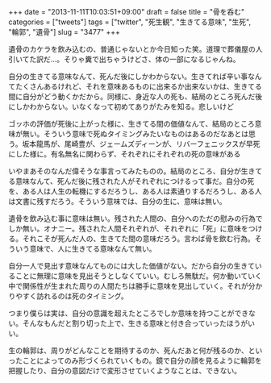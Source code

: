 +++
date = "2013-11-11T10:03:51+09:00"
draft = false
title = "骨を呑む"
categories = ["tweets"]
tags = ["twitter", "死生観", "生きてる意味", "生死", "輪郭", "遺骨"]
slug = "3477"
+++

遺骨のカケラを飲み込むの、普通じゃないとか今日知った笑。道理で葬儀屋の人引いてた訳だ…。そりゃ糞で出ちゃうけどさ、体の一部になるじゃんね。

自分の生きてる意味なんて、死んだ後にしかわからない。生きてれば辛い事なんてたくさんあるけれど、それを意味あるものに出来るか出来ないかは、生きてる間に自分がどう動くかだから。同様に、身近な人の死も、結局のところ死んだ後にしかわからない。いなくなって初めてありがたみを知る。悲しいけど

ゴッホの評価が死後に上がった様に、生きてる間の価値なんて、結局のところ意味が無い。そういう意味で死ぬタイミングみたいなものはあるのだなあとは思う。坂本龍馬が、尾崎豊が、ジェームズディーンが、リバーフェニックスが早死にした様に。有名無名に関わらず、それぞれにそれぞれの死の意味がある

いやまあそのなんだ偉そうな事言ってみたものの。結局のところ、自分が生きてる意味なんて、死んだ後に残された人がそれぞれにつけるって事だ。自分の死を、ある人は人生の転機にするだろうし、ある人は素通りするだろうし、ある人は文書に残すだろう。そういう意味では、自分の生に、意味は無い。

遺骨を飲み込む事に意味は無い。残された人間の、自分へのただの慰みの行為でしか無い。オナニー。残された人間それぞれが、それぞれに「死」に意味をつける。それこそが死んだ人の、生きてた間の意味だろう。言わば骨を飲む行為。そういう意味で、人に生きてる意味なんて無い。

自分一人で見出す意味なんてものには大した価値がない。だから自分の生きていることに無理に意味を見出そうとしなくていい。むしろ無駄だ。何か動いていく中で関係性が生まれた周りの人間たちは勝手に意味を見出していく。それが分かりやすく訪れるのは死のタイミング。

つまり僕らは実は、自分の意識を超えたところでしか意味を持つことができない。そんなもんだと割り切った上で、生きる意味と付き合っていったほうがいい。

生の輪郭は、周りがどんなことを期待するのか、死んだあと何が残るのか、といったことによってのみ形づくられていくもの。鏡で自分の顔を見るように輪郭を把握したり、自分の意図だけで変形させていくようなことは、できない。
